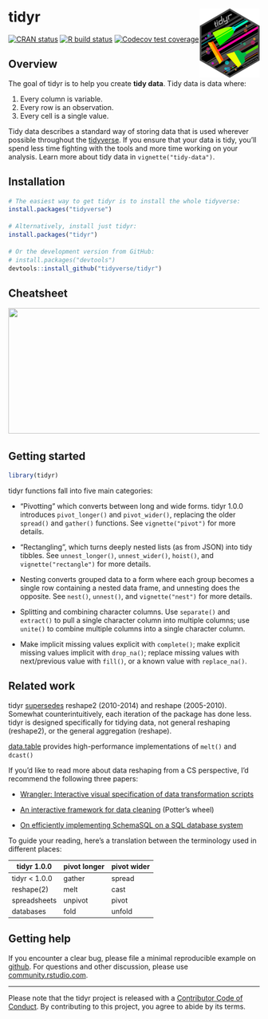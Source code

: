 
<!-- README.md is generated from README.Rmd. Please edit that file -->

# tidyr <a href='https://tidyr.tidyverse.org'><img src='man/figures/logo.png' align="right" height="139" /></a>

<!-- badges: start -->

[![CRAN
status](https://www.r-pkg.org/badges/version/tidyr)](https://cran.r-project.org/package=tidyr)
[![R build
status](https://github.com/tidyverse/tidyr/workflows/R-CMD-check/badge.svg)](https://github.com/tidyverse/tidyr/actions)
[![Codecov test
coverage](https://codecov.io/gh/tidyverse/tidyr/branch/master/graph/badge.svg)](https://codecov.io/gh/tidyverse/tidyr?branch=master)
<!-- badges: end -->

## Overview

The goal of tidyr is to help you create **tidy data**. Tidy data is data
where:

1.  Every column is variable.
2.  Every row is an observation.
3.  Every cell is a single value.

Tidy data describes a standard way of storing data that is used wherever
possible throughout the [tidyverse](https://www.tidyverse.org/). If you
ensure that your data is tidy, you’ll spend less time fighting with the
tools and more time working on your analysis. Learn more about tidy data
in `vignette("tidy-data")`.

## Installation

``` r
# The easiest way to get tidyr is to install the whole tidyverse:
install.packages("tidyverse")

# Alternatively, install just tidyr:
install.packages("tidyr")

# Or the development version from GitHub:
# install.packages("devtools")
devtools::install_github("tidyverse/tidyr")
```

## Cheatsheet

<a href="https://github.com/rstudio/cheatsheets/blob/master/data-import.pdf"><img src="https://raw.githubusercontent.com/rstudio/cheatsheets/master/pngs/thumbnails/data-import-cheatsheet-thumbs.png" width="630" height="252"/></a>

## Getting started

``` r
library(tidyr)
```

tidyr functions fall into five main categories:

-   “Pivotting” which converts between long and wide forms. tidyr 1.0.0
    introduces `pivot_longer()` and `pivot_wider()`, replacing the older
    `spread()` and `gather()` functions. See `vignette("pivot")` for
    more details.

-   “Rectangling”, which turns deeply nested lists (as from JSON) into
    tidy tibbles. See `unnest_longer()`, `unnest_wider()`, `hoist()`,
    and `vignette("rectangle")` for more details.

-   Nesting converts grouped data to a form where each group becomes a
    single row containing a nested data frame, and unnesting does the
    opposite. See `nest()`, `unnest()`, and `vignette("nest")` for more
    details.

-   Splitting and combining character columns. Use `separate()` and
    `extract()` to pull a single character column into multiple columns;
    use `unite()` to combine multiple columns into a single character
    column.

-   Make implicit missing values explicit with `complete()`; make
    explicit missing values implicit with `drop_na()`; replace missing
    values with next/previous value with `fill()`, or a known value with
    `replace_na()`.

## Related work

tidyr
[supersedes](https://lifecycle.r-lib.org/articles/stages.html#superseded)
reshape2 (2010-2014) and reshape (2005-2010). Somewhat
counterintuitively, each iteration of the package has done less. tidyr
is designed specifically for tidying data, not general reshaping
(reshape2), or the general aggregation (reshape).

[data.table](https://rdatatable.gitlab.io/data.table) provides
high-performance implementations of `melt()` and `dcast()`

If you’d like to read more about data reshaping from a CS perspective,
I’d recommend the following three papers:

-   [Wrangler: Interactive visual specification of data transformation
    scripts](http://vis.stanford.edu/papers/wrangler)

-   [An interactive framework for data
    cleaning](https://www2.eecs.berkeley.edu/Pubs/TechRpts/2000/CSD-00-1110.pdf)
    (Potter’s wheel)

-   [On efficiently implementing SchemaSQL on a SQL database
    system](https://www.vldb.org/conf/1999/P45.pdf)

To guide your reading, here’s a translation between the terminology used
in different places:

| tidyr 1.0.0      | pivot longer | pivot wider |
|------------------|--------------|-------------|
| tidyr &lt; 1.0.0 | gather       | spread      |
| reshape(2)       | melt         | cast        |
| spreadsheets     | unpivot      | pivot       |
| databases        | fold         | unfold      |

## Getting help

If you encounter a clear bug, please file a minimal reproducible example
on [github](https://github.com/tidyverse/tidyr/issues). For questions
and other discussion, please use
[community.rstudio.com](https://community.rstudio.com/).

------------------------------------------------------------------------

Please note that the tidyr project is released with a [Contributor Code
of Conduct](https://tidyr.tidyverse.org/CODE_OF_CONDUCT.html). By
contributing to this project, you agree to abide by its terms.
